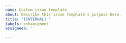 ```yaml
---
name: Custom issue template
about: Describe this issue template's purpose here.
title: "[INTERNAL] "
labels: enhancement
assignees: ''

---
```



